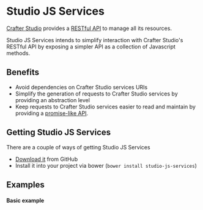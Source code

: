 # Studio JS Services

[Crafter Studio](https://github.com/craftercms/studio3) provides a [RESTful API](http://studio3.craftercms.org/studio-server/documentation.html) to manage all its resources.

Studio JS Services intends to simplify interaction with Crafter Studio's RESTful API by exposing a simpler API as a collection of Javascript methods.

## Benefits

* Avoid dependencies on Crafter Studio services URIs
* Simplify the generation of requests to Crafter Studio services by providing an abstraction level
* Keep requests to Crafter Studio services easier to read and maintain by providing a [promise-like API](http://api.jquery.com/category/deferred-object/).

## Getting Studio JS Services

There are a couple of ways of getting Studio JS Services

* [Download it](https://github.com/quiaro/studio-js-services) from GitHub
* Install it into your project via bower (`bower install studio-js-services`)

## Examples

#### Basic example

```javascript

```
